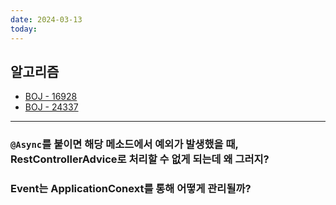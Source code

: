 ```yaml
---
date: 2024-03-13
today:
---
```

## 알고리즘
- [BOJ - 16928](https://www.acmicpc.net/problem/16928)
- [BOJ - 24337](https://www.acmicpc.net/problem/24337)

---

### `@Async`를 붙이면 해당 메소드에서 예외가 발생했을 때, RestControllerAdvice로 처리할 수 없게 되는데 왜 그러지?


### Event는 ApplicationConext를 통해 어떻게 관리될까?

